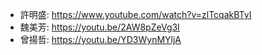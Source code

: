 + 許明盛: https://www.youtube.com/watch?v=zlTcqakBTyI  
+ 魏美芳: https://youtu.be/2AW8pZeVg3I  
+ 曾揚哲: https://youtu.be/YD3WynMYljA  
